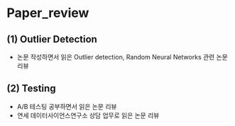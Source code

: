 # Paper_review
## (1) Outlier Detection 
- 논문 작성하면서 읽은 Outlier detection, Random Neural Networks 관련 논문 리뷰
## (2) Testing
- A/B 테스팅 공부하면서 읽은 논문 리뷰
- 연세 데이터사이언스연구소 상담 업무로 읽은 논문 리뷰
